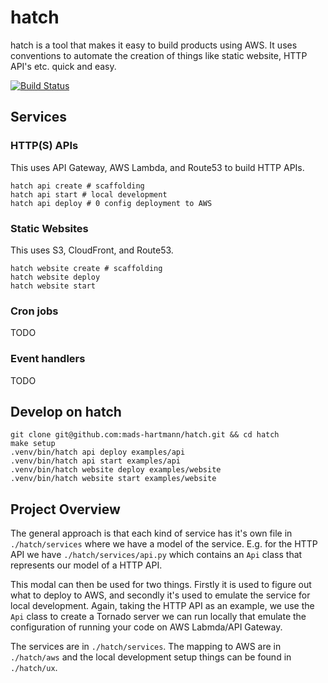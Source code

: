 # hatch

hatch is a tool that makes it easy to build products using AWS. It uses
conventions to automate the creation of things like static website, HTTP API's
etc. quick and easy.

[![Build Status](https://travis-ci.org/mads-hartmann/hatch.svg?branch=master)](https://travis-ci.org/mads-hartmann/hatch)

## Services

### HTTP(S) APIs

This uses API Gateway, AWS Lambda, and Route53 to build HTTP APIs.

    hatch api create # scaffolding
    hatch api start # local development
    hatch api deploy # 0 config deployment to AWS

### Static Websites

This uses S3, CloudFront, and Route53.

    hatch website create # scaffolding
    hatch website deploy
    hatch website start

### Cron jobs

TODO

### Event handlers

TODO

## Develop on hatch

    git clone git@github.com:mads-hartmann/hatch.git && cd hatch
    make setup
    .venv/bin/hatch api deploy examples/api
    .venv/bin/hatch api start examples/api
    .venv/bin/hatch website deploy examples/website
    .venv/bin/hatch website start examples/website

## Project Overview

The general approach is that each kind of service has it's own file in
`./hatch/services` where we have a model of the service. E.g. for the HTTP
API we have `./hatch/services/api.py` which contains an `Api` class that
represents our model of a HTTP API.

This modal can then be used for two things. Firstly it is used to figure out
what to deploy to AWS, and secondly it's used to emulate the service for local
development. Again, taking the HTTP API as an example, we use the `Api` class
to create a Tornado server we can run locally that emulate the configuration of
running your code on AWS Labmda/API Gateway.

The services are in `./hatch/services`. The mapping to AWS are in
`./hatch/aws` and the local development setup things can be found in
`./hatch/ux`.
